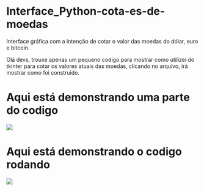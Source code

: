 # Interface_Python-cota-es-de-moedas
Interface gráfica com a intenção de cotar o valor das moedas do dólar, euro e bitcoin.

Olá devs, trouxe apenas um pequeno codigo para mostrar como utilizei do tkinter para cotar os valores atuais das moedas, clicando no arquivo, irá mostrar como foi 
construido.

<h1>Aqui está demonstrando uma parte do codigo</h1>

<div>
<img src="https://user-images.githubusercontent.com/101984333/209590716-8443c09e-b449-4550-a7dd-622cf11b6a24.png">
</div>

<h1>Aqui está demonstrando o codigo rodando</h1>

<div>
<img src="https://user-images.githubusercontent.com/101984333/209590764-e43f28ee-de17-45b2-b3ba-f0b16b036737.png">
</div>

